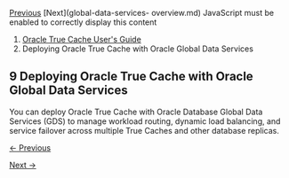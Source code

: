 [Previous](deleting-true-cache.md) [Next](global-data-services-
overview.md) JavaScript must be enabled to correctly display this content

  1. [Oracle True Cache User's Guide](index.md)
  2. Deploying Oracle True Cache with Oracle Global Data Services

## 9 Deploying Oracle True Cache with Oracle Global Data Services

You can deploy Oracle True Cache with Oracle Database Global Data Services
(GDS) to manage workload routing, dynamic load balancing, and service failover
across multiple True Caches and other database replicas.


[← Previous](deleting-true-cache.md)

[Next →](global-data-services-overview.md)
